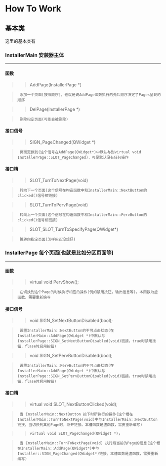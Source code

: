 # How To Work

##  基本类

这里的基本类有

###     InstallerMain   安装器主体
---
####    函数

>>   AddPage(InstallerPage *)

>      添加一个页面[按照顺序]，也就是说AddPage函数执行的先后顺序决定了Pages呈现的顺序

>>   DelPage(InstallerPage *)

>      删除指定页面(可能会被删除)

####    接口信号

>>   SIGN_PageChanged(QWidget *)

>      页面更换到(这个信号在AddPage(QWidget*)中默认与到virtual void InstallerPage::SLOT_PageChanged)，可是默认没有任何操作

####    接口槽

>>   SLOT_TurnToNextPage(void)

>      转向下一个页面(这个信号在构造函数中和InstallerMain::NextButton的clicked()信号相链接)

>>   SLOT_TurnToPervPage(void)

>      转向上一个页面(这个信号在构造函数中和InstallerMain::PervButton的clicked()信号相链接)

>>   SLOT_SLOT_TurnToSpecifyPage(QWidget*)

>      跳转向指定页面(怎样用还没想好)

###   InstallerPage   每个页面[也就是比如分区页面等]
---
####    函数

>>   virtual void PervShow();

>      在切换到这个Page的时候执行相应的操作(例如禁用按钮，输出信息等)。本函数为虚函数，需要重新编写

####    接口信号

>>   void    SIGN_SetNextButtonDisabled(bool);

>      设置InstallerMain::NextButton的不可点击状态(在InstallerMain::AddPage(QWidget *)中默认与InstallerPage::SIGN_SetNextButtonDisabled(void)链接，true时禁用按钮，flase时启用按钮)

>>   void    SIGN_SetPervButtonDisabled(bool);

>      设置InstallerMain::PervButton的不可点击状态(在InstallerMain::AddPage(QWidget *)中默认与InstallerPage::SIGN_SetPervButtonDisabled(void)链接，true时禁用按钮，flase时启用按钮)

####    接口槽

>>   virtual void SLOT_NextButtonClicked(void); 

>      当 InstallerMain::NextButton 按下时所执行的操作(这个槽在InstallerMain::TurnToNextPage(void)中与InstallerMain::NextButton链接，当切换到其他Page时，断开链接。本槽函数是虚函数，需要重新编写)

>>     virtual void SLOT_PageChanged(QWidget *);

>      当 InstallerMain::TurnToNextPage(void) 执行后当前的Page的信息(这个槽在InstallerMain::AddPage(QWidget*)中与Installer::SIGN_PageChanged(QWidget*)链接。本槽函数是虚函数，需要重新编写)
